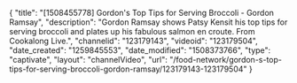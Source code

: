 {
    "title": "[1508455778] Gordon's Top Tips for Serving Broccoli - Gordon Ramsay",
    "description": "Gordon Ramsay shows Patsy Kensit his top tips for serving broccoli and plates up his fabulous salmon en croute. From Cookalong Live.",
    "channelid": "123179143",
    "videoid": "123179504",
    "date_created": "1259845553",
    "date_modified": "1508373766",
    "type": "captivate",
    "layout": "channelVideo",
    "url": "\/food-network\/gordon-s-top-tips-for-serving-broccoli-gordon-ramsay\/123179143-123179504"
}